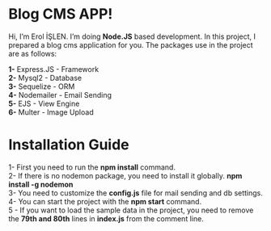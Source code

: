 <h1 class="code-line" data-line-start=0 data-line-end=1 ><a id="Blog_CMS_APP_0"></a>Blog CMS APP!</h1>
<p class="has-line-data" data-line-start="2" data-line-end="3">Hi, I’m Erol İŞLEN. I’m doing <strong>Node.JS</strong> based development. In this project, I prepared a blog cms application for you. The packages use in the project are as follows:</p>
<p class="has-line-data" data-line-start="4" data-line-end="10"><strong>1-</strong> Express.JS - Framework<br>
<strong>2-</strong> Mysql2 - Database<br>
<strong>3-</strong> Sequelize - ORM<br>
<strong>4-</strong> Nodemailer - Email Sending<br>
<strong>5-</strong> EJS - View Engine<br>
<strong>6-</strong> Multer - Image Upload</p>
<h1 class="code-line" data-line-start=12 data-line-end=13 ><a id="Installation_Guide_12"></a>Installation Guide</h1>
<p class="has-line-data" data-line-start="14" data-line-end="19">1- First you need to run the <strong>npm install</strong> command.<br>
2- If there is no nodemon package, you need to install it globally. <strong>npm install -g nodemon</strong><br>
3- You need to customize the <strong>config.js</strong> file for mail sending and db settings.<br>
4- You can start the project with the <strong>npm start</strong> command.<br>
5 - If you want to load the sample data in the project, you need to remove the <strong>79th and 80th</strong> lines in <strong>index.js</strong> from the comment line.</p>
